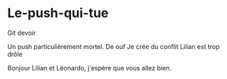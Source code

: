 # Le-push-qui-tue
Git devoir

Un push particulièrement mortel.
De ouf
Je crée du conflit
Lilian est trop drôle



Bonjour Lilian et Léonardo, j'espère que vous allez bien.
